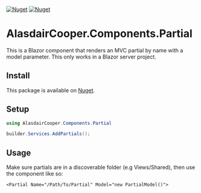 [![Nuget](https://img.shields.io/nuget/v/AlasdairCooper.Components.Partial?color=eebb00&style=for-the-badge)](https://www.nuget.org/packages/AlasdairCooper.Components.Partial)
[![Nuget](https://img.shields.io/nuget/dt/AlasdairCooper.Components.Partial?color=0033ee&style=for-the-badge)](https://www.nuget.org/packages/AlasdairCooper.Components.Partial)

# AlasdairCooper.Components.Partial

This is a Blazor component that renders an MVC partial by name with a model parameter. This only works in a Blazor server project.

## Install

This package is available on [Nuget](https://www.nuget.org/packages/AlasdairCooper.Components.Partial).

## Setup

```csharp
using AlasdairCooper.Components.Partial

builder.Services.AddPartials();
```

## Usage

Make sure partials are in a discoverable folder (e.g Views/Shared), then use the component like so: 

```razor
<Partial Name="/Path/To/Partial" Model="new PartialModel()">
```

